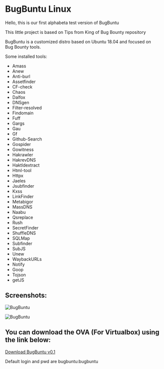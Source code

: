 # BugBuntu Linux

Hello, this is our first alphabeta test version of BugBuntu

This little project is based on Tips from King of Bug Bounty repository

BugBuntu is a customized distro based on Ubuntu 18.04 and focused on Bug Bounty tools.

Some installed tools:

  - Amass
  - Anew
  - Anti-burl
  - Assetfinder
  - CF-check
  - Chaos
  - Dalfox
  - DNSgen
  - Filter-resolved
  - Findomain
  - Fuff
  - Gargs
  - Gau
  - Gf
  - Github-Search
  - Gospider
  - Gowitness
  - Hakrawler
  - HakrevDNS
  - Haktldextract
  - Html-tool
  - Httpx
  - Jaeles
  - Jsubfinder
  - Kxss
  - LinkFinder
  - Metabigor
  - MassDNS
  - Naabu
  - Qsreplace
  - Rush
  - SecretFinder
  - ShuffleDNS
  - SQLMap
  - Subfinder
  - SubJS
  - Unew
  - WaybackURLs
  - Notify
  - Goop
  - Tojson
  - getJS

## Screenshots:

![BugBuntu](https://imgur.com/IvTEAiX.jpg)

![BugBuntu](https://imgur.com/6cL505V.jpg)

## You can download the OVA (For Virtualbox) using the link below:

[Download BugBuntu v0.1](https://tinyurl.com/BugBuntu01)

Default login and pwd are bugbuntu:bugbuntu   
